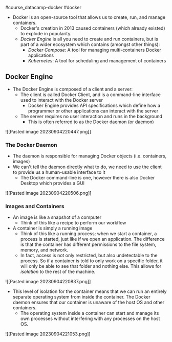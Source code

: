 #course_datacamp-docker #docker

- Docker is an open-source tool that allows us to create, run, and manage containers.
    - Docker's creation in 2013 caused containers (which already existed) to explode in popularity.
    - *Docker Engine* is all you need to create and run containers, but is part of a wider ecosystem which contains (amongst other things):
        - *Docker Compose*: A tool for managing multi-containers Docker applications
        - *Kubernetes*: A tool for scheduling and management of containers

## Docker Engine
- The Docker Engine is composed of a client and a server:
    - The client is called Docker Client, and is a command-line interface used to interact with the Docker server
        - Docker Engine provides API specifications which define how a programmer or other applications can interact with the server
    - The server requires no user interaction and runs in the background
        - This is often referred to as the Docker daemon (or daemon)

![[Pasted image 20230904220447.png]]
### The Docker Daemon
- The daemon is responsible for managing Docker objects (i.e. containers, images)
- We can't tell the daemon directly what to do, we need to use the client to provide us a human-usable interface to it
    - The Docker command-line is one, however there is also Docker Desktop which provides a GUI

![[Pasted image 20230904220506.png]]
### Images and Containers
- An image is like a snapshot of a computer
    - Think of this like a recipe to perform our workflow
- A container is simply a running image
    - Think of this like a running process; when we start a container, a process is started, just like if we open an application. The difference is that the container has different permissions to the file system, memory, and network.
    - In fact, access is not only restricted, but also undetectable to the process. So if a container is told to only work on a specific folder, it will only be able to see that folder and nothing else. This allows for *isolation* to the rest of the machine.

![[Pasted image 20230904220837.png]]

- This level of isolation for the container means that we can run an entirely separate operating system from inside the container. The Docker daemon ensures that our container is unaware of the host OS and other containers.
    - The operating system inside a container can start and manage its own processes without interfering with any processes on the host OS.

![[Pasted image 20230904221053.png]]